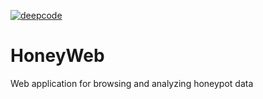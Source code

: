 [![deepcode](https://www.deepcode.ai/api/gh/badge?key=eyJhbGciOiJIUzI1NiIsInR5cCI6IkpXVCJ9.eyJwbGF0Zm9ybTEiOiJnaCIsIm93bmVyMSI6IlBldGVyU3VmbGlhcnNreSIsInJlcG8xIjoiaG9uZXl3ZWIiLCJpbmNsdWRlTGludCI6ZmFsc2UsImF1dGhvcklkIjoyMzI3MSwiaWF0IjoxNjAxMzI4NDcxfQ.uuQkElbNYGuedrC7K1U3eArH2k1lUOPx0fcfUTxvE0I)](https://www.deepcode.ai/app/gh/PeterSufliarsky/honeyweb/_/dashboard?utm_content=gh%2FPeterSufliarsky%2Fhoneyweb)

# HoneyWeb
Web application for browsing and analyzing honeypot data
